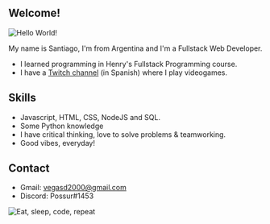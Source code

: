 ## Welcome!

<img src="https://media1.tenor.com/images/15f0729d004bbf7ecea976b38a1fd8cb/tenor.gif" alt="Hello World!">

My name is Santiago, I'm from Argentina and I'm a Fullstack Web Developer.

* I learned programming in Henry's Fullstack Programming course.
* I have a [Twitch channel](twitch.tv/possur) (in Spanish) where I play videogames.

## Skills

* Javascript, HTML, CSS, NodeJS and SQL.
* Some Python knowledge
* I have critical thinking, love to solve problems & teamworking.
* Good vibes, everyday! 

## Contact

* Gmail: vegasd2000@gmail.com
* Discord: Possur#1453

<img src="https://media.giphy.com/media/VTtANKl0beDFQRLDTh/giphy.gif" alt="Eat, sleep, code, repeat">